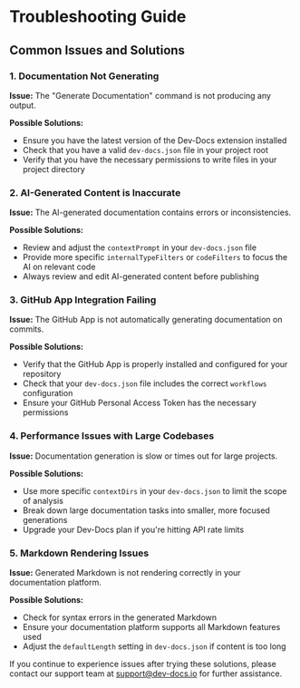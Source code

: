 # Troubleshooting Guide

## Common Issues and Solutions

### 1. Documentation Not Generating

**Issue:** The "Generate Documentation" command is not producing any output.

**Possible Solutions:**
- Ensure you have the latest version of the Dev-Docs extension installed
- Check that you have a valid `dev-docs.json` file in your project root
- Verify that you have the necessary permissions to write files in your project directory

### 2. AI-Generated Content is Inaccurate

**Issue:** The AI-generated documentation contains errors or inconsistencies.

**Possible Solutions:**
- Review and adjust the `contextPrompt` in your `dev-docs.json` file
- Provide more specific `internalTypeFilters` or `codeFilters` to focus the AI on relevant code
- Always review and edit AI-generated content before publishing

### 3. GitHub App Integration Failing

**Issue:** The GitHub App is not automatically generating documentation on commits.

**Possible Solutions:**
- Verify that the GitHub App is properly installed and configured for your repository
- Check that your `dev-docs.json` file includes the correct `workflows` configuration
- Ensure your GitHub Personal Access Token has the necessary permissions

### 4. Performance Issues with Large Codebases

**Issue:** Documentation generation is slow or times out for large projects.

**Possible Solutions:**
- Use more specific `contextDirs` in your `dev-docs.json` to limit the scope of analysis
- Break down large documentation tasks into smaller, more focused generations
- Upgrade your Dev-Docs plan if you're hitting API rate limits

### 5. Markdown Rendering Issues

**Issue:** Generated Markdown is not rendering correctly in your documentation platform.

**Possible Solutions:**
- Check for syntax errors in the generated Markdown
- Ensure your documentation platform supports all Markdown features used
- Adjust the `defaultLength` setting in `dev-docs.json` if content is too long

If you continue to experience issues after trying these solutions, please contact our support team at support@dev-docs.io for further assistance.